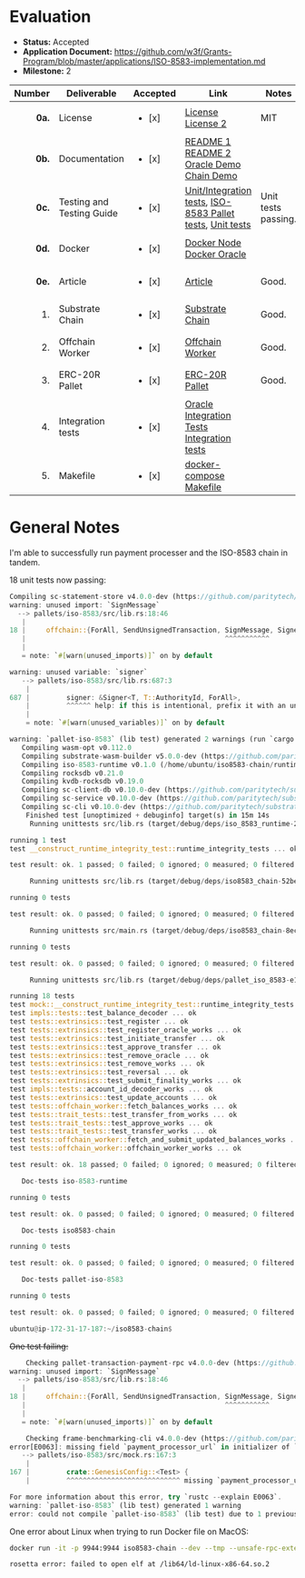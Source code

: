 # Evaluation

- **Status:** Accepted
- **Application Document:** https://github.com/w3f/Grants-Program/blob/master/applications/ISO-8583-implementation.md
- **Milestone:** 2

| Number | Deliverable | Accepted | Link | Notes |
| -----: | ----------- | ------------- | ------------- | ------------- |
| **0a.** | License | <ul><li>[x] </li></ul> | [License](https://github.com/subclone/payment-processor/blob/main/LICENSE) [License 2](https://github.com/subclone/iso8583-chain/blob/main/LICENSE) | MIT |
| **0b.** | Documentation | <ul><li>[x] </li></ul> | [README 1](https://github.com/subclone/payment-processor/tree/main) [README 2](https://github.com/subclone/iso8583-chain/blob/main/README.md) [Oracle Demo](https://github.com/subclone/payment-processor/blob/main/DEMO.md) [Chain Demo](https://github.com/subclone/iso8583-chain/blob/main/DEMO.md) |  |
| **0c.** | Testing and Testing Guide | <ul><li>[x] </li></ul> | [Unit/Integration tests](https://github.com/subclone/payment-processor/tree/main/pcidss/oracle/src/tests), [ISO-8583 Pallet tests](https://github.com/subclone/iso8583-chain/blob/main/pallets/iso-8583/src/tests.rs), [Unit tests](https://github.com/subclone/payment-processor/blob/main/pcidss/core/src/bank_account/models.rs#L149) | Unit tests passing. |
| **0d.** | Docker | <ul><li>[x] </li></ul> | [Docker Node](https://github.com/subclone/iso8583-chain/blob/main/Dockerfile) [Docker Oracle](https://github.com/subclone/payment-processor/blob/main/pcidss/Dockerfile) |  |
| **0e.** | Article | <ul><li>[x] </li></ul> | [Article](https://medium.com/@subclone/iso-8583-substrate-integration-poc-a9d4cb0ad17b) | Good. |
| 1. | Substrate Chain | <ul><li>[x] </li></ul> | [Substrate Chain](https://github.com/subclone/iso8583-chain) | Good. |
| 2. | Offchain Worker | <ul><li>[x] </li></ul> | [Offchain Worker](https://github.com/subclone/iso8583-chain/blob/main/pallets/iso-8583/src/lib.rs#L472) |Good. |
| 3. | ERC-20R Pallet | <ul><li>[x] </li></ul> | [ERC-20R Pallet](https://github.com/subclone/iso8583-chain/tree/main/pallets/iso-8583) | Good. |
| 4. | Integration tests | <ul><li>[x] </li></ul> | [Oracle Integration Tests](https://github.com/subclone/payment-processor/tree/main/pcidss/e2e-tests) [Integration tests](https://github.com/subclone/iso8583-chain) |  |
| 5. | Makefile | <ul><li>[x] </li></ul> | [docker-compose](https://github.com/subclone/payment-processor/blob/main/docker-compose.yaml) [Makefile](https://github.com/subclone/payment-processor/blob/main/pcidss/Makefile) |  |

# General Notes

I'm able to successfully run payment processer and the ISO-8583 chain in tandem.

18 unit tests now passing:

```rust
Compiling sc-statement-store v4.0.0-dev (https://github.com/paritytech/substrate.git?branch=polkadot-v1.0.0#40e33957)
warning: unused import: `SignMessage`
  --> pallets/iso-8583/src/lib.rs:18:46
   |
18 |     offchain::{ForAll, SendUnsignedTransaction, SignMessage, SignedPayload, Signer},
   |                                                 ^^^^^^^^^^^
   |
   = note: `#[warn(unused_imports)]` on by default

warning: unused variable: `signer`
   --> pallets/iso-8583/src/lib.rs:687:3
    |
687 |         signer: &Signer<T, T::AuthorityId, ForAll>,
    |         ^^^^^^ help: if this is intentional, prefix it with an underscore: `_signer`
    |
    = note: `#[warn(unused_variables)]` on by default

warning: `pallet-iso-8583` (lib test) generated 2 warnings (run `cargo fix --lib -p pallet-iso-8583 --tests` to apply 2 suggestions)
   Compiling wasm-opt v0.112.0
   Compiling substrate-wasm-builder v5.0.0-dev (https://github.com/paritytech/substrate.git?branch=polkadot-v1.0.0#40e33957)
   Compiling iso-8583-runtime v0.1.0 (/home/ubuntu/iso8583-chain/runtime)
   Compiling rocksdb v0.21.0
   Compiling kvdb-rocksdb v0.19.0
   Compiling sc-client-db v0.10.0-dev (https://github.com/paritytech/substrate.git?branch=polkadot-v1.0.0#40e33957)
   Compiling sc-service v0.10.0-dev (https://github.com/paritytech/substrate.git?branch=polkadot-v1.0.0#40e33957)
   Compiling sc-cli v0.10.0-dev (https://github.com/paritytech/substrate.git?branch=polkadot-v1.0.0#40e33957)
    Finished test [unoptimized + debuginfo] target(s) in 15m 14s
     Running unittests src/lib.rs (target/debug/deps/iso_8583_runtime-26c5e218fc572969)

running 1 test
test __construct_runtime_integrity_test::runtime_integrity_tests ... ok

test result: ok. 1 passed; 0 failed; 0 ignored; 0 measured; 0 filtered out; finished in 0.00s

     Running unittests src/lib.rs (target/debug/deps/iso8583_chain-52be6a1f357ee533)

running 0 tests

test result: ok. 0 passed; 0 failed; 0 ignored; 0 measured; 0 filtered out; finished in 0.00s

     Running unittests src/main.rs (target/debug/deps/iso8583_chain-8ece725336399289)

running 0 tests

test result: ok. 0 passed; 0 failed; 0 ignored; 0 measured; 0 filtered out; finished in 0.00s

     Running unittests src/lib.rs (target/debug/deps/pallet_iso_8583-e16e105d2713b1f5)

running 18 tests
test mock::__construct_runtime_integrity_test::runtime_integrity_tests ... ok
test impls::tests::test_balance_decoder ... ok
test tests::extrinsics::test_register ... ok
test tests::extrinsics::test_register_oracle_works ... ok
test tests::extrinsics::test_initiate_transfer ... ok
test tests::extrinsics::test_approve_transfer ... ok
test tests::extrinsics::test_remove_oracle ... ok
test tests::extrinsics::test_remove_works ... ok
test tests::extrinsics::test_reversal ... ok
test tests::extrinsics::test_submit_finality_works ... ok
test impls::tests::account_id_decoder_works ... ok
test tests::extrinsics::test_update_accounts ... ok
test tests::offchain_worker::fetch_balances_works ... ok
test tests::trait_tests::test_transfer_from_works ... ok
test tests::trait_tests::test_approve_works ... ok
test tests::trait_tests::test_transfer_works ... ok
test tests::offchain_worker::fetch_and_submit_updated_balances_works ... ok
test tests::offchain_worker::offchain_worker_works ... ok

test result: ok. 18 passed; 0 failed; 0 ignored; 0 measured; 0 filtered out; finished in 0.77s

   Doc-tests iso-8583-runtime

running 0 tests

test result: ok. 0 passed; 0 failed; 0 ignored; 0 measured; 0 filtered out; finished in 0.00s

   Doc-tests iso8583-chain

running 0 tests

test result: ok. 0 passed; 0 failed; 0 ignored; 0 measured; 0 filtered out; finished in 0.00s

   Doc-tests pallet-iso-8583

running 0 tests

test result: ok. 0 passed; 0 failed; 0 ignored; 0 measured; 0 filtered out; finished in 0.00s

ubuntu@ip-172-31-17-187:~/iso8583-chain$
```

~~One test failing:~~
```rust
    Checking pallet-transaction-payment-rpc v4.0.0-dev (https://github.com/paritytech/substrate.git?branch=polkadot-v1.0.0#40e33957)
warning: unused import: `SignMessage`
  --> pallets/iso-8583/src/lib.rs:18:46
   |
18 |     offchain::{ForAll, SendUnsignedTransaction, SignMessage, SignedPayload, Signer},
   |                                                 ^^^^^^^^^^^
   |
   = note: `#[warn(unused_imports)]` on by default

    Checking frame-benchmarking-cli v4.0.0-dev (https://github.com/paritytech/substrate.git?branch=polkadot-v1.0.0#40e33957)
error[E0063]: missing field `payment_processor_url` in initializer of `pallet::GenesisConfig<mock::Test>`
   --> pallets/iso-8583/src/mock.rs:167:3
    |
167 |         crate::GenesisConfig::<Test> {
    |         ^^^^^^^^^^^^^^^^^^^^^^^^^^^^ missing `payment_processor_url`

For more information about this error, try `rustc --explain E0063`.
warning: `pallet-iso-8583` (lib test) generated 1 warning
error: could not compile `pallet-iso-8583` (lib test) due to 1 previous error; 1 warning emitted
```
One error about Linux when trying to run Docker file on MacOS:

```sh
docker run -it -p 9944:9944 iso8583-chain --dev --tmp --unsafe-rpc-external --rpc-cors=all --rpc-methods=unsafe -loffchain-worker

rosetta error: failed to open elf at /lib64/ld-linux-x86-64.so.2
```
